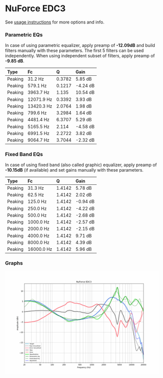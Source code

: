# NuForce EDC3
See [usage instructions](https://github.com/jaakkopasanen/AutoEq#usage) for more options and info.

### Parametric EQs
In case of using parametric equalizer, apply preamp of **-12.09dB** and build filters manually
with these parameters. The first 5 filters can be used independently.
When using independent subset of filters, apply preamp of **-9.85 dB**.

| Type    | Fc         |      Q | Gain     |
|:--------|:-----------|:-------|:---------|
| Peaking | 31.2 Hz    | 0.3782 | 5.85 dB  |
| Peaking | 579.1 Hz   | 0.1217 | -4.24 dB |
| Peaking | 3963.7 Hz  | 1.135  | 10.54 dB |
| Peaking | 12071.9 Hz | 0.3392 | 3.93 dB  |
| Peaking | 13420.3 Hz | 2.0764 | 1.98 dB  |
| Peaking | 799.6 Hz   | 3.2984 | 1.64 dB  |
| Peaking | 4481.4 Hz  | 6.3707 | 5.29 dB  |
| Peaking | 5165.5 Hz  | 2.114  | -4.58 dB |
| Peaking | 6991.5 Hz  | 2.2722 | 3.82 dB  |
| Peaking | 9064.7 Hz  | 3.7044 | -2.32 dB |

### Fixed Band EQs
In case of using fixed band (also called graphic) equalizer, apply preamp of **-10.15dB**
(if available) and set gains manually with these parameters.

| Type    | Fc         |      Q | Gain     |
|:--------|:-----------|:-------|:---------|
| Peaking | 31.3 Hz    | 1.4142 | 5.78 dB  |
| Peaking | 62.5 Hz    | 1.4142 | 2.02 dB  |
| Peaking | 125.0 Hz   | 1.4142 | -0.94 dB |
| Peaking | 250.0 Hz   | 1.4142 | -4.22 dB |
| Peaking | 500.0 Hz   | 1.4142 | -2.68 dB |
| Peaking | 1000.0 Hz  | 1.4142 | -2.57 dB |
| Peaking | 2000.0 Hz  | 1.4142 | -2.15 dB |
| Peaking | 4000.0 Hz  | 1.4142 | 9.71 dB  |
| Peaking | 8000.0 Hz  | 1.4142 | 4.39 dB  |
| Peaking | 16000.0 Hz | 1.4142 | 5.96 dB  |

### Graphs
![](./NuForce%20EDC3.png)